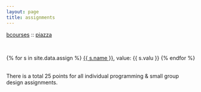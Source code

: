 ```yaml
---
layout: page
title: assignments
---
```


[bcourses][bcourses] :: [piazza][piazza]

<br/>

{% for s in site.data.assign %}
<span class="schedule-item-due"><a href="{{ s.link }}" target="_blank">{{ s.name }}</a>, value: {{ s.valu }}</span>
{% endfor %}

<br/>

<span class="schedule-item-out">
There is a total 25 points for all individual programming & small group design assignments. 
</span>

[bcourses]:https://bcourses.berkeley.edu/courses/1466271
[piazza]:https://piazza.com/class/j6fjvh1geib77c
